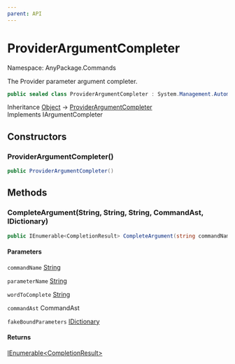 ```yaml
---
parent: API
---
```


# ProviderArgumentCompleter

Namespace: AnyPackage.Commands

The Provider parameter argument completer.

```csharp
public sealed class ProviderArgumentCompleter : System.Management.Automation.IArgumentCompleter
```

Inheritance [Object](https://docs.microsoft.com/en-us/dotnet/api/system.object) → [ProviderArgumentCompleter](./anypackage.commands.providerargumentcompleter.md)<br>
Implements IArgumentCompleter

## Constructors

### **ProviderArgumentCompleter()**

```csharp
public ProviderArgumentCompleter()
```

## Methods

### **CompleteArgument(String, String, String, CommandAst, IDictionary)**

```csharp
public IEnumerable<CompletionResult> CompleteArgument(string commandName, string parameterName, string wordToComplete, CommandAst commandAst, IDictionary fakeBoundParameters)
```

#### Parameters

`commandName` [String](https://docs.microsoft.com/en-us/dotnet/api/system.string)<br>

`parameterName` [String](https://docs.microsoft.com/en-us/dotnet/api/system.string)<br>

`wordToComplete` [String](https://docs.microsoft.com/en-us/dotnet/api/system.string)<br>

`commandAst` CommandAst<br>

`fakeBoundParameters` [IDictionary](https://docs.microsoft.com/en-us/dotnet/api/system.collections.idictionary)<br>

#### Returns

[IEnumerable&lt;CompletionResult&gt;](https://docs.microsoft.com/en-us/dotnet/api/system.collections.generic.ienumerable-1)<br>
